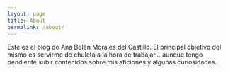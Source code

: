 ```yaml
---
layout: page
title: About
permalink: /about/
---
```


Este es el blog de Ana Belén Morales del Castillo. El principal objetivo del mismo es servirme de chuleta a la hora de trabajar… aunque tengo pendiente subir contenidos sobre mis aficiones y algunas curiosidades.
